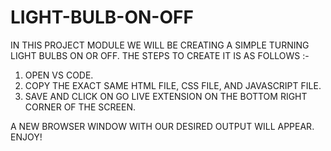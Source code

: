 # LIGHT-BULB-ON-OFF

IN THIS PROJECT MODULE WE WILL BE CREATING A SIMPLE TURNING LIGHT BULBS ON OR OFF. THE STEPS TO CREATE IT IS AS FOLLOWS :-
1) OPEN VS CODE.
2) COPY THE EXACT SAME HTML FILE, CSS FILE, AND JAVASCRIPT FILE.
3) SAVE AND CLICK ON GO LIVE EXTENSION ON THE BOTTOM RIGHT CORNER OF THE SCREEN.

A NEW BROWSER WINDOW WITH OUR DESIRED OUTPUT WILL APPEAR. ENJOY!
